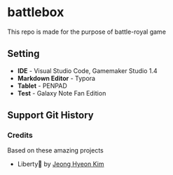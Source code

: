 # battlebox

This repo is made for the purpose of battle-royal game

## Setting

- **IDE** - Visual Studio Code, Gamemaker Studio 1.4
- **Markdown Editor** - Typora
- **Tablet** - PENPAD
- **Test** - Galaxy Note Fan Edition

## Support Git History

### Credits

Based on these amazing projects

- Liberty🌠 by [Jeong Hyeon Kim](https://github.com/des5141)